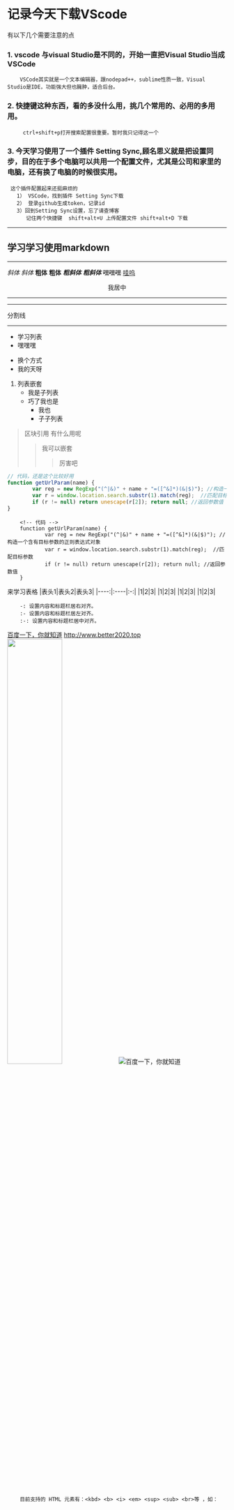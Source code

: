 # 记录今天下载VScode

有以下几个需要注意的点  
### 1. vscode 与visual Studio是不同的，开始一直把Visual Studio当成VSCode

        VSCode其实就是一个文本编辑器，跟nodepad++，sublime性质一致，Visual Studio是IDE，功能强大但也臃肿，适合后台。
### 2. 快捷键这种东西，看的多没什么用，挑几个常用的、必用的多用用。
         ctrl+shift+p打开搜索配置很重要。暂时我只记得这一个

### 3. 今天学习使用了一个插件 Setting Sync,顾名思义就是把设置同步，目的在于多个电脑可以共用一个配置文件，尤其是公司和家里的电脑，还有换了电脑的时候很实用。  
     这个插件配置起来还挺麻烦的
       1） VSCode，找到插件 Setting Sync下载
       2） 登录github生成token，记录id
       3）回到Setting Sync设置，忘了请查博客
          记住两个快捷键  shift+alt+U 上传配置文件 shift+alt+D 下载


---
## 学习学习使用markdown
***
*斜体*
_斜体_
**粗体**
__粗体__
***粗斜体***
___粗斜体___
~~嘿嘿嘿~~
<u>哇呜</u>
<center>我居中</center>

***

* * *
分割线


***
* 学习列表
* 嘿嘿嘿
- 换个方式
- 我的天呀
1. 列表嵌套
    * 我是子列表
    * 巧了我也是
        - 我也
        - 子子列表
> 区块引用
> 有什么用呢
>> 我可以嵌套
>>>厉害吧

```javascript
// 代码，还是这个比较好用
function getUrlParam(name) {
        var reg = new RegExp("(^|&)" + name + "=([^&]*)(&|$)"); //构造一个含有目标参数的正则表达式对象
        var r = window.location.search.substr(1).match(reg);  //匹配目标参数
        if (r != null) return unescape(r[2]); return null; //返回参数值
}

```
        <!-- 代码 -->
        function getUrlParam(name) {
                var reg = new RegExp("(^|&)" + name + "=([^&]*)(&|$)"); //构造一个含有目标参数的正则表达式对象
                var r = window.location.search.substr(1).match(reg);  //匹配目标参数
                if (r != null) return unescape(r[2]); return null; //返回参数值
        }

来学习表格
|表头1|表头2|表头3|
|----:|:----|:-:|
|1|2|3|
|1|2|3|
|1|2|3|
|1|2|3|

        -: 设置内容和标题栏居右对齐。
        :- 设置内容和标题栏居左对齐。
        :-: 设置内容和标题栏居中对齐。
[百度一下，你就知道](www.better2020.top)
<http://www.better2020.top>
<img src="http://static.runoob.com/images/runoob-logo.png" width="50%">
![百度一下，你就知道](http://static.runoob.com/images/runoob-logo.png)

        目前支持的 HTML 元素有：<kbd> <b> <i> <em> <sup> <sub> <br>等 ，如：
